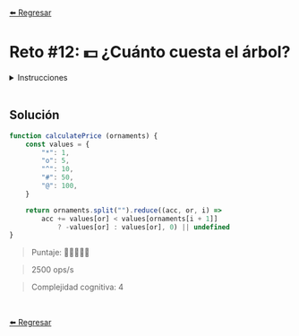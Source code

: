 [⬅️ Regresar](https://github.com/cosmoart/adventJS)

# Reto #12: 💵 ¿Cuánto cuesta el árbol?

<details>
  <summary>Instrucciones</summary>

</br>

Estás en un mercado muy especial en el que se venden árboles de Navidad 🎄. Cada uno viene decorado con una serie de adornos muy peculiares, y el precio del árbol se determina en función de los adornos que tiene.

- *: Copo de nieve - Valor: 1
- o: Bola de Navidad - Valor: 5
- ^: Arbolito decorativo - Valor: 10
- #: Guirnalda brillante - Valor: 50
- @: Estrella polar - Valor: 100

Normalmente se sumarían todos los valores de los adornos y ya está…

Pero, ¡ojo! Si un adorno se encuentra inmediatamente a la izquierda de otro de mayor valor, en lugar de sumar, se resta su valor.

```js
calculatePrice('***')  // 3   (1 + 1 + 1)
calculatePrice('*o')   // 4   (5 - 1)
calculatePrice('o*')   // 6   (5 + 1)
calculatePrice('*o*')  // 5  (-1 + 5 + 1)
calculatePrice('**o*') // 6  (1 - 1 + 5 + 1)
calculatePrice('o***') // 8   (5 + 3)
calculatePrice('*o@')  // 94  (-5 - 1 + 100)
calculatePrice('*#')   // 49  (-1 + 50)
calculatePrice('@@@')  // 300 (100 + 100 + 100)
calculatePrice('#@')   // 50  (-50 + 100)
calculatePrice('#@Z')  // undefined (Z es desconocido)
```
</details>

<br/>

## Solución

```js
function calculatePrice (ornaments) {
	const values = {
		"*": 1,
		"o": 5,
		"^": 10,
		"#": 50,
		"@": 100,
	}

	return ornaments.split("").reduce((acc, or, i) =>
		acc += values[or] < values[ornaments[i + 1]]
			? -values[or] : values[or], 0) || undefined
}
```

> Puntaje: 🌟🌟🌟🌟🌟

> 2500 ops/s

> Complejidad cognitiva: 4

<br/>

[⬅️ Regresar](https://github.com/cosmoart/adventJS)